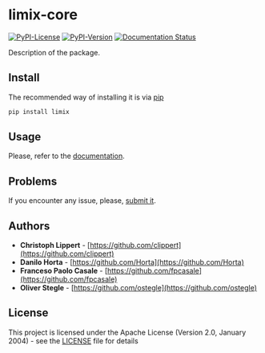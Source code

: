 # limix-core

[![PyPI-License](https://img.shields.io/pypi/l/limix_core.svg?style=flat-square)](https://pypi.python.org/pypi/limix_core/) [![PyPI-Version](https://img.shields.io/pypi/v/limix_core.svg?style=flat-square)](https://pypi.python.org/pypi/limix_core/)
[![Documentation Status](https://readthedocs.org/projects/limix-core/badge/?style=flat-square&version=latest)](https://limix-core.readthedocs.io/)

Description of the package.

## Install

The recommended way of installing it is via
[pip](https://pypi.python.org/pypi/pip)

```bash
pip install limix
```

## Usage

Please, refer to the [documentation](https://limix-core.readthedocs.org).

## Problems

If you encounter any issue, please, [submit it](https://github.com/limix/limix-core/issues).

## Authors

* **Christoph Lippert** - [https://github.com/clippert](https://github.com/clippert)
* **Danilo Horta** - [https://github.com/Horta](https://github.com/Horta)
* **Franceso Paolo Casale** - [https://github.com/fpcasale](https://github.com/fpcasale)
* **Oliver Stegle** - [https://github.com/ostegle](https://github.com/ostegle)

## License

This project is licensed under the Apache License (Version 2.0, January 2004) -
see the [LICENSE](LICENSE) file for details
